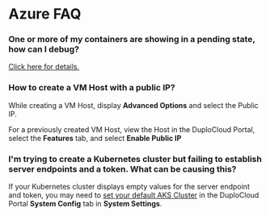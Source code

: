 # Azure FAQ

### One or more of my containers are showing in a pending state, how can I debug? <a href="#id-7-toc-title" id="id-7-toc-title"></a>

[Click here for details.](../faq.md#one-or-more-of-my-containers-are-pending-how-can-i-debug-it)

### How to create a VM Host with a public IP? <a href="#id-9-toc-title" id="id-9-toc-title"></a>

While creating a VM Host, display **Advanced Options** and select the Public IP.

For a previously created VM Host, view the Host in the DuploCloud Portal, select the **Features** tab, and select **Enable Public IP**

### I'm trying to create a Kubernetes cluster but failing to establish server endpoints and a token. What can be causing this?

If your Kubernetes cluster displays empty values for the server endpoint and token, you may need to [set your default AKS Cluster](prerequisites/set-the-aks-cluster-version.md) in the DuploCloud Portal **System Config** tab in **System Settings**.
